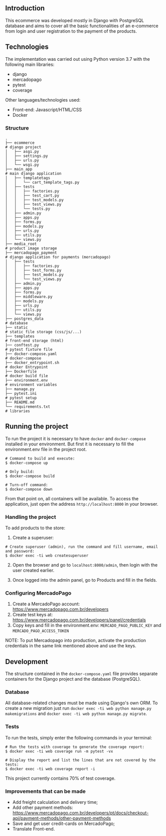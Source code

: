 ## Introduction

This ecommerce was developed mostly in Django with PostgreSQL database and aims to
cover all the basic functionalities of an e-commerce from login and user registration to the
payment of the products.


## Technologies

The implementation was carried out using Python version 3.7 with the following main libraries:

 - django
 - mercadopago
 - pytest
 - coverage

Other languages/technologies used:

 - Front-end: Javascript/HTML/CSS
 - Docker

### Structure

```shell
.
├── ecommerce                                                             # django project
│   ├── asgi.py
│   ├── settings.py
│   ├── urls.py
│   └── wsgi.py
├── main_app                                                              # main django application
│   ├── templatetags
│   │   └── cart_template_tags.py
│   ├── tests
│   │   ├── factories.py
│   │   ├── test_cart.py
│   │   ├── test_models.py
│   │   ├── test_views.py
│   │   └── tests.py
│   ├── admin.py
│   ├── apps.py
│   ├── forms.py
│   ├── models.py
│   ├── urls.py
│   ├── utils.py
│   └── views.py
├── media_root                                                            # product image storage
├── mercadopago_payment                                                   # django application for payments (mercadopago)
│   ├── tests
│   │   ├── factories.py
│   │   ├── test_forms.py
│   │   ├── test_models.py
│   │   └── test_views.py
│   ├── admin.py
│   ├── apps.py
│   ├── forms.py
│   ├── middleware.py
│   ├── models.py
│   ├── urls.py
│   ├── utils.py
│   └── views.py
├── postgres_data                                                         # database
├── static                                                                # static file storage (css/js/...)
├── templates                                                             # front-end storage (html)
├── conftest.py                                                           # pytest fixture file
├── docker-compose.yaml                                                   # docker-compose
├── docker_entrypoint.sh                                                  # docker Entrypoint
├── Dockerfile                                                            # docker build file
├── environment.env                                                       # environment variables
├── manage.py
├── pytest.ini                                                            # pytest setup
├── README.md
└── requirements.txt                                                      # libraries
```


## Running the project

To run the project it is necessary to have `docker` and `docker-compose` installed in your environment. But first it is necessary to fill the environment.env file in the project root.

```shell
# Command to build and execute:
$ docker-compose up

# Only build:
$ docker-compose build

# Turn-off command:
$ docker-compose down
```

From that point on, all containers will be available.
To access the application, just open the address `http://localhost:8000` in your browser.

### Handling the project

To add products to the store:

1. Create a superuser:
```shell
# Create superuser (admin), run the command and fill username, email and password:
$ docker exec -ti web createsuperuser
```

2. Open the browser and go to `localhost:8000/admin`, then login with the user created earlier.

3. Once logged into the admin panel, go to Products and fill in the fields.

### Configuring MercadoPago

 1. Create a MercadoPago account: https://www.mercadopago.com.br/developers
 2. Create test keys at: https://www.mercadopago.com.br/developers/panel/credentials
 2. Copy keys and fill in the environment.env: `MERCADO_PAGO_PUBLIC_KEY` and `MERCADO_PAGO_ACCESS_TOKEN`

NOTE: To put Mercadopago into production, activate the production credentials in the same link mentioned above and use the keys.


## Development

The structure contained in the `docker-compose.yaml` file provides separate containers for the Django project and the database (PostgreSQL).

### Database

All database-related changes must be made using Django's own ORM. To create a new migration just run `docker exec -ti web python manage.py makemigrations` and `docker exec -ti web python manage.py migrate`.

### Tests

To run the tests, simply enter the following commands in your terminal:

```shell
# Run the tests with coverage to generate the coverage report:
$ docker exec -ti web coverage run -m pytest -vx

# Display the report and list the lines that are not covered by the tests:
$ docker exec -ti web coverage report -i
```

This project currently contains 70% of test coverage.

### Improvements that can be made

- Add freight calculation and delivery time;
- Add other payment methods:
   https://www.mercadopago.com.br/developers/pt/docs/checkout-api/payment-methods/other-payment-methods
- Save and get user credit-cards on MercadoPago;
- Translate Front-end.
